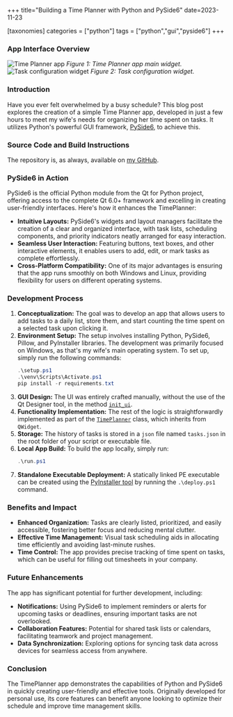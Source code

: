 +++
title="Building a Time Planner with Python and PySide6"
date=2023-11-23

[taxonomies]
categories = ["python"]
tags = ["python","gui","pyside6"]
+++

### App Interface Overview
![Time Planner app](https://github.com/luk6xff/luk6xff.github.io/tree/master/content/other/media/time_planner_app/time_planner_1.png)
*Figure 1: Time Planner app main widget.*
![Task configuration widget](https://github.com/luk6xff/luk6xff.github.io/tree/master/content/other/media/time_planner_app/time_planner_2.png)
*Figure 2: Task configuration widget.*


### Introduction

Have you ever felt overwhelmed by a busy schedule? This blog post explores the creation of a simple Time Planner app, developed in just a few hours to meet my wife's needs for organizing her time spent on tasks. It utilizes Python's powerful GUI framework, [PySide6](https://doc.qt.io/qtforpython-6/), to achieve this.

### Source Code and Build Instructions

The repository is, as always, available on [my GitHub](https://github.com/luk6xff/TimePlanner).

### PySide6 in Action

PySide6 is the official Python module from the Qt for Python project, offering access to the complete Qt 6.0+ framework and excelling in creating user-friendly interfaces. Here's how it enhances the TimePlanner:

- **Intuitive Layouts:** PySide6's widgets and layout managers facilitate the creation of a clear and organized interface, with task lists, scheduling components, and priority indicators neatly arranged for easy interaction.
- **Seamless User Interaction:** Featuring buttons, text boxes, and other interactive elements, it enables users to add, edit, or mark tasks as complete effortlessly.
- **Cross-Platform Compatibility:** One of its major advantages is ensuring that the app runs smoothly on both Windows and Linux, providing flexibility for users on different operating systems.

### Development Process

1. **Conceptualization:** The goal was to develop an app that allows users to add tasks to a daily list, store them, and start counting the time spent on a selected task upon clicking it.
2. **Environment Setup:** The setup involves installing Python, PySide6, Pillow, and PyInstaller libraries. The development was primarily focused on Windows, as that's my wife's main operating system. To set up, simply run the following commands:
   ```ps1
   .\setup.ps1
   .\venv\Scripts\Activate.ps1
   pip install -r requirements.txt
   ```
3. **GUI Design:** The UI was entirely crafted manually, without the use of the Qt Designer tool, in the method [`init_ui`](https://github.com/luk6xff/TimePlanner/blob/master/main.py#L60).
4. **Functionality Implementation:** The rest of the logic is straightforwardly implemented as part of the [`TimePlanner`](https://github.com/luk6xff/TimePlanner/blob/master/main.py#L25) class, which inherits from `QWidget`.
5. **Storage:** The history of tasks is stored in a `json` file named `tasks.json` in the root folder of your script or executable file.
6. **Local App Build:** To build the app locally, simply run:
   ```ps1
   .\run.ps1
   ```
7. **Standalone Executable Deployment:** A statically linked PE executable can be created using the [PyInstaller tool](https://pyinstaller.org/en/stable/) by running the `.\deploy.ps1` command.

### Benefits and Impact

- **Enhanced Organization:** Tasks are clearly listed, prioritized, and easily accessible, fostering better focus and reducing mental clutter.
- **Effective Time Management:** Visual task scheduling aids in allocating time efficiently and avoiding last-minute rushes.
- **Time Control:** The app provides precise tracking of time spent on tasks, which can be useful for filling out timesheets in your company.

### Future Enhancements

The app has significant potential for further development, including:

- **Notifications:** Using PySide6 to implement reminders or alerts for upcoming tasks or deadlines, ensuring important tasks are not overlooked.
- **Collaboration Features:** Potential for shared task lists or calendars, facilitating teamwork and project management.
- **Data Synchronization:** Exploring options for syncing task data across devices for seamless access from anywhere.

### Conclusion

The TimePlanner app demonstrates the capabilities of Python and PySide6 in quickly creating user-friendly and effective tools. Originally developed for personal use, its core features can benefit anyone looking to optimize their schedule and improve time management skills.
